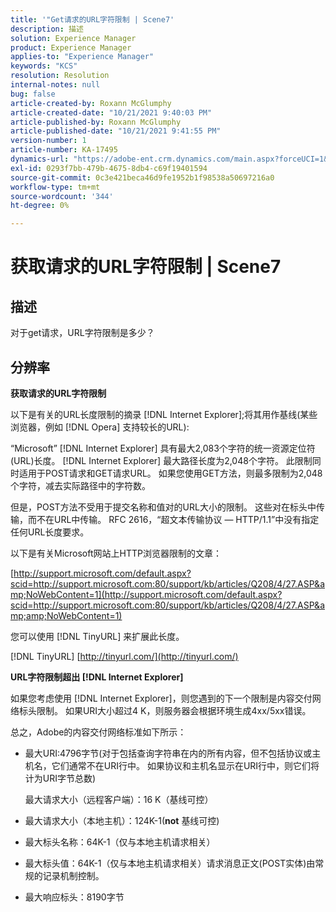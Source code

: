 ```yaml
---
title: '"Get请求的URL字符限制 | Scene7'
description: 描述
solution: Experience Manager
product: Experience Manager
applies-to: "Experience Manager"
keywords: "KCS"
resolution: Resolution
internal-notes: null
bug: false
article-created-by: Roxann McGlumphy
article-created-date: "10/21/2021 9:40:03 PM"
article-published-by: Roxann McGlumphy
article-published-date: "10/21/2021 9:41:55 PM"
version-number: 1
article-number: KA-17495
dynamics-url: "https://adobe-ent.crm.dynamics.com/main.aspx?forceUCI=1&pagetype=entityrecord&etn=knowledgearticle&id=6a89cf70-b732-ec11-b6e5-000d3a5ba97a"
exl-id: 0293f7bb-479b-4675-8db4-c69f19401594
source-git-commit: 0c3e421beca46d9fe1952b1f98538a50697216a0
workflow-type: tm+mt
source-wordcount: '344'
ht-degree: 0%

---
```


# 获取请求的URL字符限制 | Scene7

## 描述


对于get请求，URL字符限制是多少？


## 分辨率


<b>获取请求的URL字符限制</b>

以下是有关的URL长度限制的摘录 [!DNL Internet Explorer];将其用作基线(某些浏览器，例如 [!DNL Opera] 支持较长的URL):

“Microsoft” [!DNL Internet Explorer] 具有最大2,083个字符的统一资源定位符(URL)长度。 [!DNL Internet Explorer] 最大路径长度为2,048个字符。 此限制同时适用于POST请求和GET请求URL。 如果您使用GET方法，则最多限制为2,048个字符，减去实际路径中的字符数。

但是，POST方法不受用于提交名称和值对的URL大小的限制。 这些对在标头中传输，而不在URL中传输。 RFC 2616，“超文本传输协议 — HTTP/1.1”中没有指定任何URL长度要求。

以下是有关Microsoft网站上HTTP浏览器限制的文章：

[http://support.microsoft.com/default.aspx?scid=http://support.microsoft.com:80/support/kb/articles/Q208/4/27.ASP&amp;NoWebContent=1](http://support.microsoft.com/default.aspx?scid=http://support.microsoft.com:80/support/kb/articles/Q208/4/27.ASP&amp;amp;NoWebContent=1)

您可以使用 [!DNL TinyURL] 来扩展此长度。

[!DNL TinyURL] [http://tinyurl.com/](http://tinyurl.com/)

<b>URL字符限制超出 [!DNL Internet Explorer]</b>

如果您考虑使用 [!DNL Internet Explorer]，则您遇到的下一个限制是内容交付网络标头限制。 如果URI大小超过4 K，则服务器会根据环境生成4xx/5xx错误。

总之，Adobe的内容交付网络标准如下所示：

- 最大URI:4796字节(对于包括查询字符串在内的所有内容，但不包括协议或主机名，它们通常不在URI行中。 如果协议和主机名显示在URI行中，则它们将计为URI字节总数)

   最大请求大小（远程客户端）：16 K（基线可控）
- 最大请求大小（本地主机）：124K-1(<b>not</b> 基线可控)
- 最大标头名称：64K-1（仅与本地主机请求相关）
- 最大标头值：64K-1（仅与本地主机请求相关）请求消息正文(POST实体)由常规的记录机制控制。
- 最大响应标头：8190字节
